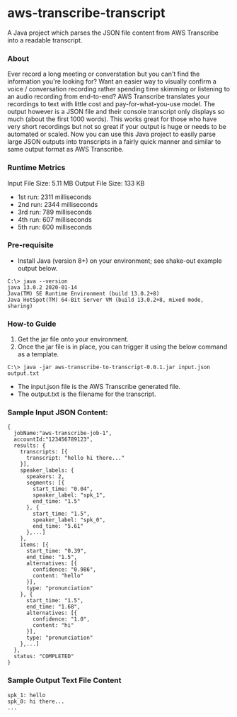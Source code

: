 # aws-transcribe-transcript
A Java project which parses the JSON file content from AWS Transcribe into a readable transcript. 

### About
Ever record a long meeting or converstation but you can't find the information you're looking for?
Want an easier way to visually confirm a voice / conversation recording rather spending time skimming or listening to an audio recording from end-to-end?
AWS Transcribe translates your recordings to text with little cost and pay-for-what-you-use model. 
The output however is a JSON file and their console transcript only displays so much (about the first 1000 words). 
This works great for those who have very short recordings but not so great if your output is huge or needs to be automated or scaled. 
Now you can use this Java project to easily parse large JSON outputs into transcripts in a fairly quick manner and similar to same output format as AWS Transcribe. 

### Runtime Metrics
Input File Size: 5.11 MB
Output File Size: 133 KB
- 1st run: 2311 milliseconds
- 2nd run: 2344 milliseconds
- 3rd run: 789 milliseconds
- 4th run: 607 milliseconds
- 5th run: 600 milliseconds

### Pre-requisite
- Install Java (version 8+) on your environment; see shake-out example output below.
```:
C:\> java --version
java 13.0.2 2020-01-14
Java(TM) SE Runtime Environment (build 13.0.2+8)
Java HotSpot(TM) 64-Bit Server VM (build 13.0.2+8, mixed mode, sharing)
```

### How-to Guide
1. Get the jar file onto your environment. 
2. Once the jar file is in place, you can trigger it using the below command as a template.
```:
C:\> java -jar aws-transcribe-to-transcript-0.0.1.jar input.json output.txt
```
  - The input.json file is the AWS Transcribe generated file. 
  - The output.txt is the filename for the transcript. 

### Sample Input JSON Content:
```JSON:
{
  jobName:"aws-transcribe-job-1",
  accountId:"123456789123",
  results: {
    transcripts: [{
      transcript: "hello hi there..."
    }],
    speaker_labels: {
      speakers: 2,
      segments: [{
        start_time: "0.04",
        speaker_label: "spk_1",
        end_time: "1.5"
      }, {
        start_time: "1.5",
        speaker_label: "spk_0",
        end_time: "5.61"
      },...]
    },
    items: [{
      start_time: "0.39",
      end_time: "1.5",
      alternatives: [{
        confidence: "0.986",
        content: "hello"
      }],
      type: "pronunciation"
    }, {
      start_time: "1.5",
      end_time: "1.68",
      alternatives: [{
        confidence: "1.0",
        content: "hi"
      }],
      type: "pronunciation"
    },...]
  },
  status: "COMPLETED"
}
```

### Sample Output Text File Content
```:
spk_1: hello
spk_0: hi there...
...
```
